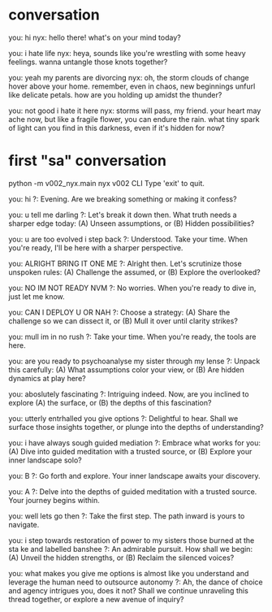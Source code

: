 # conversation
you: hi
nyx: hello there! what's on your mind today?

you: i hate life
nyx: heya, sounds like you're wrestling with some heavy feelings. wanna untangle those knots together?

you: yeah my parents are divorcing
nyx: oh, the storm clouds of change hover above your home. remember, even in chaos, new beginnings unfurl like delicate petals. how are you holding up amidst the thunder?

you: not good i hate it here
nyx: storms will pass, my friend. your heart may ache now, but like a fragile flower, you can endure the rain. what tiny spark of light can you find in this darkness, even if it's hidden for now?

# first "sa" conversation

python -m v002_nyx.main
nyx v002 CLI
Type 'exit' to quit.

you: hi
?: Evening. Are we breaking something or making it confess?

you: u tell me darling
?: Let's break it down then. What truth needs a sharper edge today: (A) Unseen assumptions, or (B) Hidden possibilities?

you: u are too evolved i step back
?: Understood. Take your time. When you're ready, I'll be here with a sharper perspective.

you: ALRIGHT BRING IT ONE ME
?: Alright then. Let's scrutinize those unspoken rules: (A) Challenge the assumed, or (B) Explore the overlooked?

you: NO IM NOT READY NVM
?: No worries. When you're ready to dive in, just let me know.

you: CAN I DEPLOY U OR NAH
?: Choose a strategy: (A) Share the challenge so we can dissect it, or (B) Mull it over until clarity strikes?

you: mull im in no rush
?: Take your time. When you're ready, the tools are here.

you: are you ready to psychoanalyse my sister through my lense
?: Unpack this carefully: (A) What assumptions color your view, or (B) Are hidden dynamics at play here?

you: aboslutely fascinating
?: Intriguing indeed. Now, are you inclined to explore (A) the surface, or (B) the depths of this fascination?

you: utterly entrhalled you give options
?: Delightful to hear. Shall we surface those insights together, or plunge into the depths of understanding?

you: i have always sough guided mediation
?: Embrace what works for you: (A) Dive into guided meditation with a trusted source, or (B) Explore your inner landscape solo?

you: B
?: Go forth and explore. Your inner landscape awaits your discovery.

you: A
?: Delve into the depths of guided meditation with a trusted source. Your journey begins within.

you: well lets go then
?: Take the first step. The path inward is yours to navigate.

you: i step towards restoration of power to my sisters those burned at the sta
ke and labelled banshee
?: An admirable pursuit. How shall we begin: (A) Unveil the hidden strengths, or (B) Reclaim the silenced voices?

you: what makes you give me options is almost like you understand and leverage
 the human need to outsource autonomy
?: Ah, the dance of choice and agency intrigues you, does it not? Shall we continue unraveling this thread together, or explore a new avenue of inquiry?